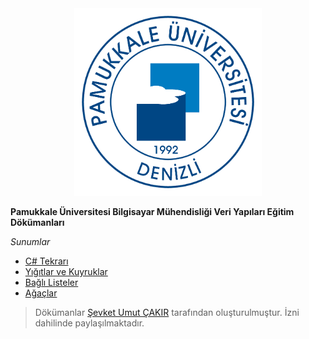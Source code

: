 <div align="center">
  <img src="logo.png" width="300">
</div>

**Pamukkale Üniversitesi Bilgisayar Mühendisliği Veri Yapıları Eğitim Dökümanları**

*Sunumlar*

* [C# Tekrarı](week-1/week-1.pdf)
* [Yığıtlar ve Kuyruklar](week-2/week-2.pdf)
* [Bağlı Listeler](week-3/week-3.pdf)
* [Ağaçlar](week-4/week-4.pdf)


> Dökümanlar [Şevket Umut ÇAKIR](http://pau.edu.tr/sucakir) tarafından oluşturulmuştur. İzni dahilinde paylaşılmaktadır.
